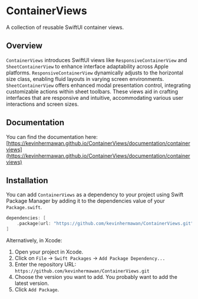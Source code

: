 # ContainerViews

A collection of reusable SwiftUI container views.

## Overview

`ContainerViews` introduces SwiftUI views like `ResponsiveContainerView` and `SheetContainerView` to enhance interface adaptability across Apple platforms. `ResponsiveContainerView` dynamically adjusts to the horizontal size class, enabling fluid layouts in varying screen environments. `SheetContainerView` offers enhanced modal presentation control, integrating customizable actions within sheet toolbars. These views aid in crafting interfaces that are responsive and intuitive, accommodating various user interactions and screen sizes.

## Documentation

You can find the documentation here: [https://kevinhermawan.github.io/ContainerViews/documentation/containerviews](https://kevinhermawan.github.io/ContainerViews/documentation/containerviews)

## Installation

You can add `ContainerViews` as a dependency to your project using Swift Package Manager by adding it to the dependencies value of your `Package.swift`.

```swift
dependencies: [
    .package(url: "https://github.com/kevinhermawan/ContainerViews.git", .upToNextMajor(from: "1.0.0"))
]
```

Alternatively, in Xcode:

1. Open your project in Xcode.
2. Click on `File` -> `Swift Packages` -> `Add Package Dependency...`
3. Enter the repository URL: `https://github.com/kevinhermawan/ContainerViews.git`
4. Choose the version you want to add. You probably want to add the latest version.
5. Click `Add Package`.
